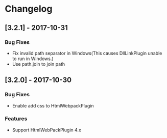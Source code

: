 # Changelog

## [3.2.1] - 2017-10-31

### Bug Fixes

*   Fix invalid path separator in Windows(This causes DllLinkPlugin unable to run in Windows.)
*   Use path.join to join path

## [3.2.0] - 2017-10-30

### Bug Fixes

*   Enable add css to HtmlWebpackPlugin

### Features

*   Support HtmlWebPackPlugin 4.x

